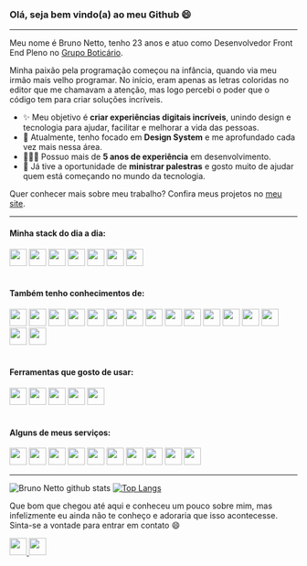 ### Olá, seja bem vindo(a) ao meu Github 😄

----

Meu nome é Bruno Netto, tenho 23 anos e atuo como Desenvolvedor Front End Pleno no [Grupo Boticário](https://www.grupoboticario.com.br/).

Minha paixão pela programação começou na infância, quando via meu irmão mais velho programar. No início, eram apenas as letras coloridas no editor que me chamavam a atenção, mas logo percebi o poder que o código tem para criar soluções incríveis.

- ✨ Meu objetivo é **criar experiências digitais incríveis**, unindo design e tecnologia para ajudar, facilitar e melhorar a vida das pessoas.
- 🎨 Atualmente, tenho focado em **Design System** e me aprofundado cada vez mais nessa área.
- 👨🏾‍💻 Possuo mais de **5 anos de experiência** em desenvolvimento.
- 👥 Já tive a oportunidade de **ministrar palestras** e gosto muito de ajudar quem está começando no mundo da tecnologia.

Quer conhecer mais sobre meu trabalho? Confira meus projetos no [meu site](https://brunonetto.com.br).

----

#### Minha stack do dia a dia: 
<div>
  <img height="30em" src="https://img.shields.io/badge/React-20232A?style=for-the-badge&logo=react&logoColor=61DAFB">
  <img height="30em" src="https://img.shields.io/badge/JavaScript-F7DF1E?style=for-the-badge&logo=javascript&logoColor=white">
  <img height="30em" src="https://img.shields.io/badge/TypeScript-ffffff?style=for-the-badge&logo=typescript&logoColor=0078D4">
  <img height="30em" src="https://img.shields.io/badge/GIT-E34F26?style=for-the-badge&logo=git&logoColor=white">
  <img height="30em" src="https://img.shields.io/badge/STORYBOOK-F2437E?style=for-the-badge&logo=storybook&logoColor=white">
  <img height="30em" src="https://img.shields.io/badge/GITHUB-2D333B?style=for-the-badge&logo=github&logoColor=white">
  <img height="30em" src="https://img.shields.io/badge/MacOS-18242F?style=for-the-badge&logo=apple&logoColor=white">
</div>
</br>

#### Também tenho conhecimentos de:
<div>
    <img height="30em" src="https://img.shields.io/badge/HTML5-E34F26?style=for-the-badge&logo=html5&logoColor=white">
    <img height="30em" src="https://img.shields.io/badge/CSS3-1572B6?style=for-the-badge&logo=css3&logoColor=white">
    <img height="30em" src="https://img.shields.io/badge/React_Native-20232A?style=for-the-badge&logo=react&logoColor=61DAFB">
    <img height="30em" src="https://img.shields.io/badge/next.js-20232A?style=for-the-badge&logo=next.js&logoColor=white">
    <img height="30em" src="https://img.shields.io/badge/Vue.js-4FC08D?style=for-the-badge&logo=vue.js&logoColor=white">
    <img height="30em" src="https://img.shields.io/badge/MySQL-00000F?style=for-the-badge&logo=mysql&logoColor=white">
    <img height="30em" src="https://img.shields.io/badge/styled--components-DB7093?style=for-the-badge&logo=styled-components&logoColor=white">
    <img height="30em" src="https://img.shields.io/badge/tailwindcss-38BDF8?style=for-the-badge&logo=tailwindcss&logoColor=white">
    <img height="30em" src="https://img.shields.io/badge/BOOTSTRAP-563d7c?style=for-the-badge&logo=bootstrap&logoColor=white">
    <img height="30em" src="https://img.shields.io/badge/Windows-0078D6?style=for-the-badge&logo=windows&logoColor=white">
    <img height="30em" src="https://img.shields.io/badge/Ubuntu-E95420?style=for-the-badge&logo=ubuntu&logoColor=white">
    <img height="30em" src="https://img.shields.io/badge/Node.js-339933?style=for-the-badge&logo=node.js&logoColor=white">
    <img height="30em" src="https://img.shields.io/badge/Firebase-FFCA28?style=for-the-badge&logo=firebase&logoColor=white">
    <img height="30em" src="https://img.shields.io/badge/MongoDB-47A248?style=for-the-badge&logo=mongodb&logoColor=white">
    <img height="30em" src="https://img.shields.io/badge/Stitches-000000?style=for-the-badge&logo=stitches&logoColor=white">
    <img height="30em" src="https://img.shields.io/badge/PostgreSQL-336791?style=for-the-badge&logo=postgresql&logoColor=white">
</div>
</br>

#### Ferramentas que gosto de usar:
<div>
    <img height="30em" src="https://img.shields.io/badge/notion-20232A?style=for-the-badge&logo=notion&logoColor=white">
    <img height="30em" src="https://img.shields.io/badge/INSOMNIA-5201CB?style=for-the-badge&logo=insomnia&logoColor=white">
    <img height="30em" src="https://img.shields.io/badge/VITE-141414?style=for-the-badge&logo=vite&logoColor=white">
    <img height="30em" src="https://img.shields.io/badge/VERCEL-2D333B?style=for-the-badge&logo=vercel&logoColor=white">
    <img height="30em" src="https://img.shields.io/badge/Visual_Studio_Code-0078D4?style=for-the-badge&logo=visual%20studio%20code&logoColor=white">
</div>
</br>

#### Alguns de meus serviços:
<div>
    <img height="30em" src="https://img.shields.io/badge/Criação%20de%20Pacotes%20NPM-CB3837?style=for-the-badge&logo=npm&logoColor=white">
    <img height="30em" src="https://img.shields.io/badge/Design%20Systems-000000?style=for-the-badge&logo=figma&logoColor=white">
    <img height="30em" src="https://img.shields.io/badge/Landing%20Pages-4CAF50?style=for-the-badge&logo=html5&logoColor=white">
    <img height="30em" src="https://img.shields.io/badge/Sites%20Institucionais-FF6F61?style=for-the-badge&logo=squarespace&logoColor=white">
    <img height="30em" src="https://img.shields.io/badge/Desenvolvimento%20Frontend-61DAFB?style=for-the-badge&logo=react&logoColor=white">
    <img height="30em" src="https://img.shields.io/badge/APIs%20REST-4CAF50?style=for-the-badge&logo=swagger&logoColor=white">
    <img height="30em" src="https://img.shields.io/badge/Integração%20Contínua-0078D4?style=for-the-badge&logo=github-actions&logoColor=white">
    <img height="30em" src="https://img.shields.io/badge/Testes%20Automatizados-FFD700?style=for-the-badge&logo=jest&logoColor=white">
    <img height="30em" src="https://img.shields.io/badge/Desenvolvimento%20Mobile-00BFFF?style=for-the-badge&logo=react&logoColor=white">
    <img height="30em" src="https://img.shields.io/badge/Versionamento%20de%20Código-E74C3C?style=for-the-badge&logo=git&logoColor=white">
</div>

----

![Bruno Netto github stats](https://github-readme-stats.vercel.app/api?username=nettobruno&show_icons=true&theme=onedark)
[![Top Langs](https://github-readme-stats.vercel.app/api/top-langs/?username=nettobruno&layout=compact&theme=onedark)](https://github.com/anuraghazra/github-readme-stats)

<p align="left">Que bom que chegou até aqui e conheceu um pouco sobre mim, mas infelizmente eu ainda não te conheço e adoraria que isso acontecesse. Sinta-se a vontade para entrar em contato 😄</p>

<a href="https://www.linkedin.com/in/bruno-netto-77434b187/">
  <img height="30em" src="https://img.shields.io/badge/LINKEDIN-0077B5?style=for-the-badge&logo=linkedin&logoColor=white">
</a>

<a href="mailto:brunonettomac@outlook.com">
  <img height="30em" src="https://img.shields.io/badge/EMAIL-BB001B?style=for-the-badge&logo=gmail&logoColor=white">
</a>
<br>
